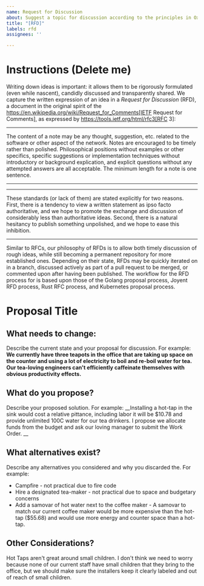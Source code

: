 ```yaml
---
name: Request for Discussion
about: Suggest a topic for discussion according to the principles in Oxide's RFD 1
title: "[RFD]"
labels: rfd
assignees: ''

---
```


# Instructions (Delete me)

Writing down ideas is important:  it allows them to be rigorously formulated (even while nascent), candidly discussed and transparently shared.
We capture the written expression of an idea in a *Request for Discussion* (RFD), a document in the original spirit of the https://en.wikipedia.org/wiki/Request_for_Comments[IETF Request for Comments], as expressed by https://tools.ietf.org/html/rfc3[RFC 3]:

____
The content of a note may be any thought, suggestion, etc.
related to the software or other aspect of the network.
Notes are encouraged to be timely rather than polished.
Philosophical positions without examples or other specifics, specific suggestions or implementation techniques without introductory or background explication, and explicit questions without any attempted answers are all acceptable.
The minimum length for a note is one sentence.
____

____
These standards (or lack of them) are stated explicitly for two reasons.
First, there is a tendency to view a written statement as ipso facto authoritative, and we hope to promote the exchange and discussion of considerably less than authoritative ideas.
Second, there is a natural hesitancy to publish something unpolished, and we hope to ease this inhibition.
____

Similar to RFCs, our philosophy of RFDs is to allow both timely discussion of rough ideas, while still becoming a permanent repository for more established ones.
Depending on their state, RFDs may be quickly iterated on in a branch, discussed actively as part of a pull request to be merged, or commented upon after having been published.
The workflow for the RFD process for is based upon those of the Golang proposal process, Joyent RFD process, Rust RFC process, and Kubernetes proposal process.

# Proposal Title

## What needs to change:

Describe the current state and your proposal for discussion.  For example: __We currently have three teapots in the office that are taking up space on the counter and using a lot of electricity to boil and re-boil water for tea.  Our tea-loving engineers can't efficiently caffeinate themselves with obvious productivity effects.__

## What do you propose?

Describe your proposed solution.  For example: __Installing a hot-tap in the sink would cost a relative pittance, including labor it will be $10.78 and provide unlimited 100C water for our tea drinkers.  I propose we allocate funds from the budget and ask our loving manager to submit the Work Order. __

## What alternatives exist?

Describe any alternatives you considered and why you discarded the.  For example:

- Campfire - not practical due to fire code
- Hire a designated tea-maker - not practical due to space and budgetary concerns
- Add a samovar of hot water next to the coffee maker - A samovar to match our current coffee maker would be more expensive than the hot-tap ($55.68) and would use more energy and counter space than a hot-tap.

## Other Considerations?

Hot Taps aren't great around small children.  I don't think we need to worry because none of our current staff have small children that they bring to the office, but we should make sure the installers keep it clearly labeled and out of reach of small children.
